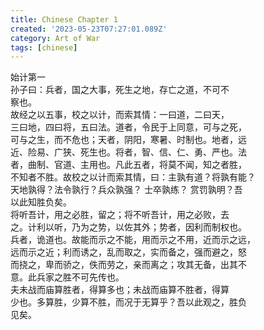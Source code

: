 ```yaml
---
title: Chinese Chapter 1
created: '2023-05-23T07:27:01.089Z'
category: Art of War
tags: [chinese]
---
```

始计第一  
孙子曰：兵者，国之大事，死生之地，存亡之道，不可不  
察也。  
故经之以五事，校之以计，而索其情：一曰道，二曰天，  
三曰地，四曰将，五曰法。道者，令民于上同意，可与之死，  
可与之生，而不危也；天者，阴阳，寒暑、时制也。地者，远  
近、险易、广狭、死生也。将者，智、信、仁、勇、严也。法  
者，曲制、官道、主用也。凡此五者，将莫不闻，知之者胜，  
不知者不胜。故校之以计而索其情，曰：主孰有道？将孰有能？  
天地孰得？法令孰行？兵众孰强？ 士卒孰练？ 赏罚孰明？吾  
以此知胜负矣。  
将听吾计，用之必胜，留之；将不听吾计，用之必败，去  
之。计利以听，乃为之势，以佐其外；势者，因利而制权也。  
兵者，诡道也。故能而示之不能，用而示之不用，近而示之远，  
远而示之近；利而诱之，乱而取之，实而备之，强而避之，怒  
而挠之，卑而骄之，佚而劳之，亲而离之；攻其无备，出其不  
意。此兵家之胜不可先传也。  
夫未战而庙算胜者，得算多也；未战而庙算不胜者，得算  
少也。多算胜，少算不胜，而况于无算乎？吾以此观之，胜负  
见矣。